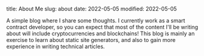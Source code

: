 title: About Me
slug: about
date: 2022-05-05
modified: 2022-05-05

A simple blog where I share some thoughts. I currently work as a smart contract developer, so you can expect that most of the content I'll be writing about will include cryptocurrencies and blockchains! This blog is mainly an exercise to learn about static site generators, and also to gain more experience in writing technical articles. 